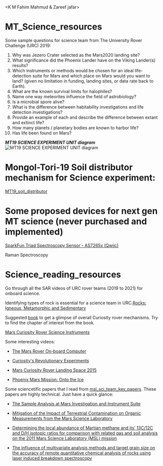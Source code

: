 <K M Fahim Mahmud & Zareef jafar>
# MT_Science_resources
Some sample questions for science team from The University Rover Challenge (URC) 2019:
1. Why was Jezero Crater selected as the Mars2020 landing site?
2. What significance did the Phoenix Lander have on the Viking Lander(s) results?
3. Which instruments or methods would be chosen for an ideal life-detection suite for Mars and which place on Mars would you want to land? (given no limitation in funding, landing sites, or data rate back to Earth).
4. What are the known survival limits for halophiles?
5. Name one way meteorites influence the field of astrobiology?
6. Is a microbial spore alive?
7. What is the difference between habitability investigations and life detection investigations?
8. Provide an example of each and describe the difference between extant and extinct life?
9. How many planets / planetary bodies are known to harbor life?
10. Has life been found on Mars?

***MT19 SCIENCE EXPERIMENT UNIT diagram***
![MT19 SCIENCE EXPERIMENT UNIT diagram](https://user-images.githubusercontent.com/49613484/182920639-0b5e2feb-a9a3-4d0a-b6e2-67e7d6959004.png)


# Mongol-Tori-19 Soil distributor mechanism for Science experiment: 
[MT19_soil_distributor](https://grabcad.com/library/mongol-tori-19-soil-distributor-mechanism-for-science-experiment-1)

# Some proposed devices for next gen MT science (never purchased and implemented)
[SparkFun Triad Spectroscopy Sensor - AS7265x (Qwiic)](https://www.sparkfun.com/products/15050) 

Raman Spectroscopy 


# Science_reading_resources

Go through all the SAR videos of URC rover teams (2019 to 2021) for onboard science.

Identifying types of rock is essential for a science team in URC.[Rocks: Igneous, Metamorphic and Sedimentary](https://geology.com/rocks/)

Suggested [book](https://link.springer.com/book/10.1007/978-3-319-68146-7) to get a glimpse of overall Curiosity rover mechanisms. Try to find the chapter of interest from the book.




[Mars Curiosity Rover Science Instruments](https://mars.nasa.gov/msl/spacecraft/instruments/summary/)



Some interesting videos: 

* [The Mars Rover On-board Computer](https://www.youtube.com/watch?v=OTys3VzCe7o&list=PL-0xygk-rHdIFXOAgo15SQKx7map9f67-&index=7)

* [Curiosity's Revolutionary Experiments](https://www.youtube.com/watch?v=3kHBPc943sg&list=PL-0xygk-rHdIFXOAgo15SQKx7map9f67-&index=8)

* [Mars Curiosity Rover Landing Space 2015](https://www.youtube.com/watch?v=nZqyJfbKfHo&list=PL-0xygk-rHdIFXOAgo15SQKx7map9f67-&index=9)

* [Phoenix Mars Mission: Onto the Ice](https://www.youtube.com/watch?v=vK9fQnsN2uc&list=PL-0xygk-rHdIFXOAgo15SQKx7map9f67-&index=10)

Some sciencetific papers that I read from [msl_sci_team_key_papers](https://mars.nasa.gov/files/mep/msl_sci_team_key_papers.pdf). These papers are highly technical. Just have a quick glance:  
* [The Sample Analysis at Mars Investigation
and Instrument Suite](https://link.springer.com/content/pdf/10.1007/s11214-012-9879-z.pdf)

* [Mitigation of the Impact of Terrestrial Contamination on
Organic Measurements from the Mars Science Laboratory](https://mail-attachment.googleusercontent.com/attachment/u/0/?ui=2&ik=db8fd211e7&attid=0.3&permmsgid=msg-a:r8729659509825045682&th=17528bdcc9e1ab56&view=att&disp=inline&realattid=f_kg9t9sjd2&saddbat=ANGjdJ8olvUs3d-MmVP1wTyAyWeDI8ZWQiTo4eJjNojZRzO1UQsoeHlZnfVBQ0e5dPMW4BHuJgm9MybUGcPUhORzc5L7EvtKb8i-bUPgZcmumSmlxNSmRMU3I_XQxRi-vfNL9a6nzqL091AY8c-3wQFb5t2_xG8tQDmzjx8kY6nCLitxTVqBWoN0mp6TTnRbbF8yaWFnyhMrsvix95If2ZfJqf9zxU16llX6_CHLSWHijxmcD3jsHNOsYf634zQxL1_WWm444z1bW0EJc72GZy694Egjlpj_JGhdRmACG-6i9_arUxqM8G1aEct8Ob8fKRlzFbxbT4hXJQkhx6nNjUdVNX-Q2ESmZ-VqLvSWKMp_i5mhrpRn5s33iE45pH27K43wZmmjq4K-9AydiPmDZghiOnYczXnrnJoLfkFPONOX0vkRDtAgthhI6En1MczLmXQcwy2lDLn5CsscQfudzftsats7NnhJCvwihzOZk9BmWTa0D04A55nhqBnBsQK1U06g7oqQkgcnGgadci7k3x61lm52UIbL0Z_O6jerRG89wnHzyjXbhh2nGmMBIdEVL9Gj-PW9qes9DQwo6LHTceBx2LdABboGseo26gyUkJZNatL6CpBucohf3Qj1J3S7t9oF5z8WUBi0pm5saQiOE0TXgEkGK2OYVAxqXrdestFtQ2GNH_zAbBd8vOzynvWEH3ZRZMBbok_UMfJbNnvHYlUH-vRKUWsyaXh3O-SIGHyoPXqioZal5-EYrXcw3J6mMkMUWTWZk1OMCrbGHcbagrch47By35ToEyKnTbGRQQ)

* [Determining the local abundance of Martian methane and its’ 13C/12C and
D/H isotopic ratios for comparison with related gas and soil analysis
on the 2011 Mars Science Laboratory (MSL) mission](https://mail-attachment.googleusercontent.com/attachment/u/0/?ui=2&ik=db8fd211e7&attid=0.5&permmsgid=msg-a:r8729659509825045682&th=17528bdcc9e1ab56&view=att&disp=inline&realattid=f_kg9tapzi4&saddbat=ANGjdJ-SHSPHtFYfd0epK3AjmuE_LeuTA3rOjGXmd88mjad-rWv0Zje4qofuws0GuNCJi_qqViBGL7qiyC5-dA1f4QjrAxCiMxzdZI8om-DI7KdnjtS0Gisu99IjTXqrvTLq6HXK8nAVunphDCS-neVJwLS93ewEcVKQjCszt5PpkBNtHY19rLeoHgsl8NNnDN6Yv22hnO2jrcnI0eqBcy1Q7w56B21zpq5ImvYLTjipKFLKMwhTMqu4HrCpcY5dJxfVKVEJU04H2GK2RVaCw2wH06OZlOlIG18TjHcWZfdFhancgv0yJ7E21Zx0-0K3SRCJ5M0BjOmFFULeoUVHk8EYsv8gydoOoYm3zmu7vUfMeyimVt8ClIh3NMNkkW-IMplaz5GkzJGWp0FMfonGA5ElpzVaa1kIH94zIbMvdl6cOBl-qZltdeWzb-TsHhrCverK81LlT1_ytPaqSyGi1YFChJm7wYEvhmT9GqTh2ph8e1ZsxjOfV0o4BjhVKLcFwlJM3ao38GuNgPt-tByon4zatjyrE1TQmT4eo_L9HVgt92sYBj4MQAtD4TzEkiDNqP3_tnTRmpPSCXkE8N7WoXBje67e3kRpB9rJRWZNlqkVNfmZ-je6jiUkTZnvVyyggo0udDYBJSzayIhagiu7yucTyKwEwuxZZMazj4rdMMyz9HEdt3at6jRbY7570k27YOAN3jNAIVn2UoMuKTb-zZp1PScZDFLyCXIHEYGDCf6tASUBxJbgCOBuGOG-_emwR4QfxjQkFN4mPVNSC3r9BU6kV_Qp0yo4vSlhUCAC1g)

* [The influence of multivariate analysis methods and target grain size on the
accuracy of remote quantitative chemical analysis of rocks using laser induced
breakdown spectroscopy](https://mail-attachment.googleusercontent.com/attachment/u/0/?ui=2&ik=db8fd211e7&attid=0.4&permmsgid=msg-a:r8729659509825045682&th=17528bdcc9e1ab56&view=att&disp=inline&realattid=f_kg9tacws3&saddbat=ANGjdJ9lIjP0pH6_OnBWegYrNzfZRTIbKlWlssA1ILO4CnpzCQqq1Rp8VuKawuzqiEsSN0goaHKTMvv0MR6ZgbIgrsFHoPgWO7YlsjOBXTl1k32rjFASWfDRVeP3NA0dZqxcjektAcp7Y4OrrI5eo1PsBoxfuFvHlvNE2e0-yl6_7Yu6FNzK-ZN4vEfh9SGWIQZqDJEhNcXulJfUfYhbvLbcZicBt0YUAYDflNkS9pLAe0An_bECWkpL_6e4fcNP_XMtz9ifTK5SgInRUYcaKCpaLvXgAUVJPME48yCuAUtIqLC1DVAViJcbh4BCBqBmOVKJcEFk2-hF_AJxDVgkOBiAA1QxNRhptduM3jFSNxiISYGuZ9nw9sR_6PNK211fU18RCtM0KFS8UI-l6zyB5T1jkxu1b96CBTDNNdhgrMyLXQxP4CheL1rQrQNq1wnc-7TBl4WTS6QVdylIkNFfcWQPqBxy1J7C72uMdkg4h--ENi6nfoZ8QDoZy0yUO1gsdXmbyVyiGLoZjLnjqMJOwver131z0va74ezwXRybQf8Qjx5XXpKOvi4XREQoWhcRkgb0rr6Lv9tj_vwS0qf1RaRUno_jxovU-poe5F7w52yxwnsBk2NG7AxrGFdnYISsJq6aptf4XZzROH8DTuleCZuFhGG13GAJBkIbmNWI8sAfyiv6h6WuVtc5CvKUI4G96L3GnP55-91SI604PHBpkwjPf_QS74pFne4e3WAiy7jppWumdRG-ww4NGXCW_gQeJ7YlVd8I32s7-tifDe1iEyocuRR0vcnuk8Iy4I0CPw)


